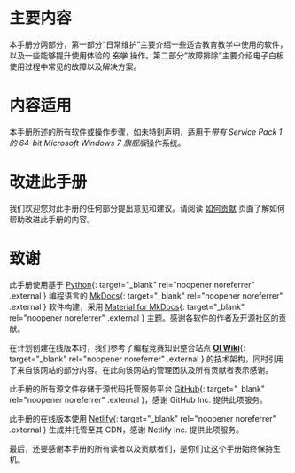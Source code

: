 # 主要内容
本手册分两部分，第一部分“日常维护”主要介绍一些适合教育教学中使用的软件，以及一些能够提升使用体验的 ~~玄学~~ 操作。第二部分“故障排除”主要介绍电子白板使用过程中常见的故障以及解决方案。

# 内容适用
本手册所述的所有软件或操作步骤，如未特别声明，适用于*带有 Service Pack 1 的 64-bit Microsoft Windows 7 旗舰版*操作系统。

# 改进此手册
我们欢迎您对此手册的任何部分提出意见和建议。请阅读 [如何贡献](/how-to-contribute) 页面了解如何帮助改进此手册的内容。

# 致谢
此手册使用基于 [Python](https://www.python.org){: target="_blank" rel="noopener noreferrer" .external } 编程语言的 [MkDocs](https://www.mkdocs.org/){: target="_blank" rel="noopener noreferrer" .external } 软件构建，采用 [Material for MkDocs](https://squidfunk.github.io/mkdocs-material/){: target="_blank" rel="noopener noreferrer" .external } 主题。感谢各软件的作者及开源社区的贡献。

在计划创建在线版本时，我们参考了编程竞赛知识整合站点 [**OI Wiki**](https://oi-wiki.org){: target="_blank" rel="noopener noreferrer" .external } 的技术架构，同时引用了来自该网站的部分内容。在此向该网站的管理团队及所有贡献者表示感谢。

此手册的所有源文件存储于源代码托管服务平台 [GitHub](https://github.com/){: target="_blank" rel="noopener noreferrer" .external }，感谢 GitHub Inc. 提供此项服务。

此手册的在线版本使用 [Netlify](https://www.netlify.com/){: target="_blank" rel="noopener noreferrer" .external } 生成并托管至其 CDN，感谢 Netlify Inc. 提供此项服务。

最后，还要感谢本手册的所有读者以及贡献者们，是你们让这个手册始终保持生机。